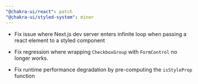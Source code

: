 ```yaml
---
"@chakra-ui/react": patch
"@chakra-ui/styled-system": minor
---
```


- Fix issue where Next.js dev server enters infinite loop when passing a react
  element to a styled component

- Fix regression where wrapping `CheckboxGroup` with `FormControl` no longer
  works.

- Fix runtime performance degradation by pre-computing the `isStyleProp`
  function
